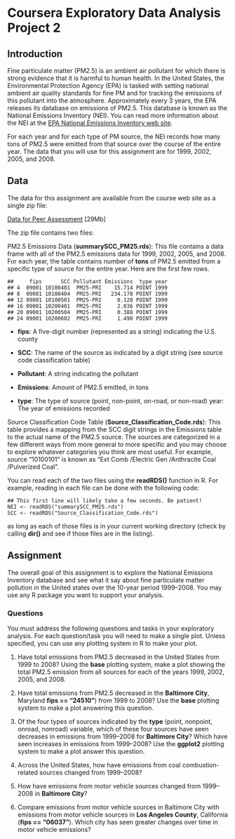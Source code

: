 Coursera Exploratory Data Analysis Project 2
============================================

Introduction
------------

Fine particulate matter (PM2.5) is an ambient air pollutant for which
there is strong evidence that it is harmful to human health. In the
United States, the Environmental Protection Agency (EPA) is tasked with
setting national ambient air quality standards for fine PM and for
tracking the emissions of this pollutant into the atmosphere.
Approximately every 3 years, the EPA releases its database on emissions
of PM2.5. This database is known as the National Emissions Inventory
(NEI). You can read more information about the NEI at the [EPA National
Emissions Inventory web
site](http://www.epa.gov/ttn/chief/eiinformation.html).

For each year and for each type of PM source, the NEI records how many
tons of PM2.5 were emitted from that source over the course of the
entire year. The data that you will use for this assignment are for
1999, 2002, 2005, and 2008.

Data
----

The data for this assignment are available from the course web site as a
single zip file:

[Data for Peer
Assessment](https://d396qusza40orc.cloudfront.net/exdata%2Fdata%2FNEI_data.zip)
\[29Mb\]

The zip file contains two files:

PM2.5 Emissions Data (**summarySCC\_PM25.rds**): This file contains a
data frame with all of the PM2.5 emissions data for 1999, 2002, 2005,
and 2008. For each year, the table contains number of **tons** of PM2.5
emitted from a specific type of source for the entire year. Here are the
first few rows.

    ##     fips      SCC Pollutant Emissions  type year
    ## 4  09001 10100401  PM25-PRI    15.714 POINT 1999
    ## 8  09001 10100404  PM25-PRI   234.178 POINT 1999
    ## 12 09001 10100501  PM25-PRI     0.128 POINT 1999
    ## 16 09001 10200401  PM25-PRI     2.036 POINT 1999
    ## 20 09001 10200504  PM25-PRI     0.388 POINT 1999
    ## 24 09001 10200602  PM25-PRI     1.490 POINT 1999

-   **fips**: A five-digit number (represented as a string) indicating
    the U.S. county

-   **SCC**: The name of the source as indicated by a digit string (see
    source code classification table)

-   **Pollutant**: A string indicating the pollutant

-   **Emissions**: Amount of PM2.5 emitted, in tons

-   **type**: The type of source (point, non-point, on-road, or
    non-road) year: The year of emissions recorded

Source Classification Code Table (**Source\_Classification\_Code.rds**):
This table provides a mapping from the SCC digit strings in the
Emissions table to the actual name of the PM2.5 source. The sources are
categorized in a few different ways from more general to more specific
and you may choose to explore whatever categories you think are most
useful. For example, source “10100101” is known as “Ext Comb /Electric
Gen /Anthracite Coal /Pulverized Coal”.

You can read each of the two files using the **readRDS()** function in
R. For example, reading in each file can be done with the following
code:

    ## This first line will likely take a few seconds. Be patient!
    NEI <- readRDS("summarySCC_PM25.rds")
    SCC <- readRDS("Source_Classification_Code.rds")

as long as each of those files is in your current working directory
(check by calling **dir()** and see if those files are in the listing).

Assignment
----------

The overall goal of this assignment is to explore the National Emissions
Inventory database and see what it say about fine particulate matter
pollution in the United states over the 10-year period 1999–2008. You
may use any R package you want to support your analysis.

### Questions

You must address the following questions and tasks in your exploratory
analysis. For each question/task you will need to make a single plot.
Unless specified, you can use any plotting system in R to make your
plot.

1.  Have total emissions from PM2.5 decreased in the United States from
    1999 to 2008? Using the **base** plotting system, make a plot
    showing the total PM2.5 emission from all sources for each of the
    years 1999, 2002, 2005, and 2008.

2.  Have total emissions from PM2.5 decreased in the **Baltimore City**,
    Maryland **fips == “24510”**) from 1999 to 2008? Use the **base**
    plotting system to make a plot answering this question.

3.  Of the four types of sources indicated by the **type** (point,
    nonpoint, onroad, nonroad) variable, which of these four sources
    have seen decreases in emissions from 1999–2008 for **Baltimore
    City**? Which have seen increases in emissions from 1999–2008? Use
    the **ggplot2** plotting system to make a plot answer this question.

4.  Across the United States, how have emissions from coal
    combustion-related sources changed from 1999–2008?

5.  How have emissions from motor vehicle sources changed from 1999–2008
    in **Baltimore City**?

6.  Compare emissions from motor vehicle sources in Baltimore City with
    emissions from motor vehicle sources in **Los Angeles County**,
    California (**fips == “06037”**). Which city has seen greater
    changes over time in motor vehicle emissions?
